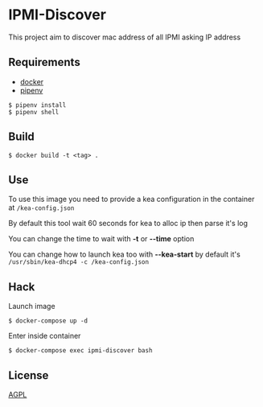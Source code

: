# IPMI-Discover

This project aim to discover mac address of all IPMI asking IP address

## Requirements

* [docker](https://www.docker.com/)
* [pipenv](https://github.com/pypa/pipenv)

```
$ pipenv install
$ pipenv shell
```

## Build

```
$ docker build -t <tag> .
```

## Use

To use this image you need to provide a kea configuration in the container at
`/kea-config.json`

By default this tool wait 60 seconds for kea to alloc ip then parse it's log

You can change the time to wait with **-t** or **--time** option

You can change how to launch kea too with **--kea-start** by default it's
`/usr/sbin/kea-dhcp4 -c /kea-config.json`
## Hack

Launch image

```
$ docker-compose up -d
```

Enter inside container

```
$ docker-compose exec ipmi-discover bash
```
## License
[AGPL](https://en.wikipedia.org/wiki/Affero_General_Public_License)
